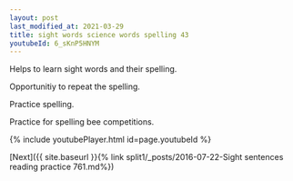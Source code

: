 ```yaml
---
layout: post
last_modified_at: 2021-03-29
title: sight words science words spelling 43
youtubeId: 6_sKnP5HNYM
---
```

 
 
Helps to learn sight words and their spelling.

Opportunitiy to repeat the spelling. 

Practice spelling. 
 
Practice for spelling bee competitions. 
 
{% include youtubePlayer.html id=page.youtubeId %}
 
 

[Next]({{ site.baseurl }}{% link  split1/_posts/2016-07-22-Sight sentences reading practice 761.md%})
 

